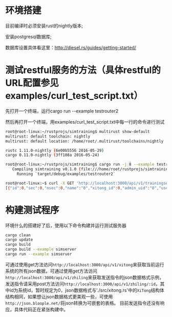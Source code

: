 # 环境搭建

目前编译时必须安装rust的nightly版本;

安装postgresql数据库;

数据库设置具体看这里：http://diesel.rs/guides/getting-started/

# 测试restful服务的方法（具体restful的URL配置参见examples/curl_test_script.txt）

先打开一个终端，运行cargo run --example testrouter2

然后再打开一个终端，用examples/curl_test_script.txt中每一行的命令进行测试

```bash
root@root-linux:~/rustprojs/simtraining$ multirust show-default
multirust: default toolchain: nightly
multirust: default location: /home/root/.multirust/toolchains/nightly

rustc 1.11.0-nightly (6e00b5556 2016-05-29)
cargo 0.11.0-nightly (3ff108a 2016-05-24)

root@root-linux:~/rustprojs/simtraining$ cargo run -j 8 --example testrouter2
   Compiling simtraining v0.1.0 (file:///home/root/rustprojs/simtraining)
     Running `target/debug/examples/testrouter2`

```

```bash
root@root-linux:~$ curl -X GET 'http://localhost:3000/api/v1/trainingsession'
[{"id":0,"sec":0,"nsec":0,"name":"0","xitong_id":0,"admin_uid":"0","users_uid":["0","1"],"actions_id":[0,1],"mode":"0","state":"0","sec_duration":0,"nsec_duration":0,"score_op_order":0,"score_op_correct":0,"score_op_duration":0,"score":0},{"id":1,"sec":0,"nsec":0,"name":"0","xitong_id":0,"admin_uid":"0","users_uid":["0","1"],"actions_id":[0,1],"mode":"0","state":"0","sec_duration":0,"nsec_duration":0,"score_op_order":0,"score_op_correct":0,"score_op_duration":0,"score":0},{"id":3,"sec":0,"nsec":0,"name":"0","xitong_id":0,"admin_uid":"0","users_uid":["0","1"],"actions_id":[0,1],"mode":"0","state":"0","sec_duration":0,"nsec_duration":0,"score_op_order":0,"score_op_correct":0,"score_op_duration":0,"score":0}]

```
# 构建测试程序
环境什么的搭建好了后，使用以下命令构建并运行测试服务器

```bash
cargo clean
cargo update
cargo build
cargo build --example simserver
cargo run --example simserver
```
可通过使用get方法访问`http://localhost:3000/api/v1/xitong`来获取当前运行系统的所有json数据，可通过使用get方法访问`http://localhost:3000/api/v1/zhiling`来获取发送指令的json数据格式示例，发送指令请采用post方法访问`http://localhost:3000/api/v1/zhiling/:id`，其中id为系统id，暂时规定为0，json数据格式与'./src/xitong.rs'中的`XiTong`结构体结构相同，如果想让json数据格式更美观一些，可使用`http://json.bloople.net/`将json转换为可嵌套的表格。
目前发送指令还没有响应，具体代码正在紧张构建中。
